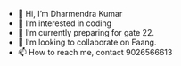 - 👋 Hi, I’m Dharmendra Kumar 
- 👀 I’m interested in coding 
- 🌱 I’m currently preparing for gate 22.
- 💞️ I’m looking to collaborate on Faang.
- 📫 How to reach me, contact 9026566613 

<!---
dharmastha/dharmastha is a ✨ special ✨ repository because its `README.md` (this file) appears on your GitHub profile.
You can click the Preview link to take a look at your changes.
--->

